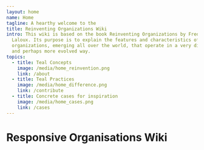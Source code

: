 ```yaml
---
layout: home
name: Home
tagline: A hearthy welcome to the
title: Reinventing Organizations Wiki
intro: This wiki is based on the book Reinventing Organizations by Frederic
  Laloux. Its purpose is to explain the features and characteristics of
  organizations, emerging all over the world, that operate in a very different
  and perhaps more evolved way.
topics:
  - title: Teal Concepts
    image: /media/home_reinvention.png
    link: /about
  - title: Teal Practices
    image: /media/home_difference.png
    link: /contribute
  - title: Concrete cases for inspiration
    image: /media/home_cases.png
    link: /cases
---
```


# Responsive Organisations Wiki
